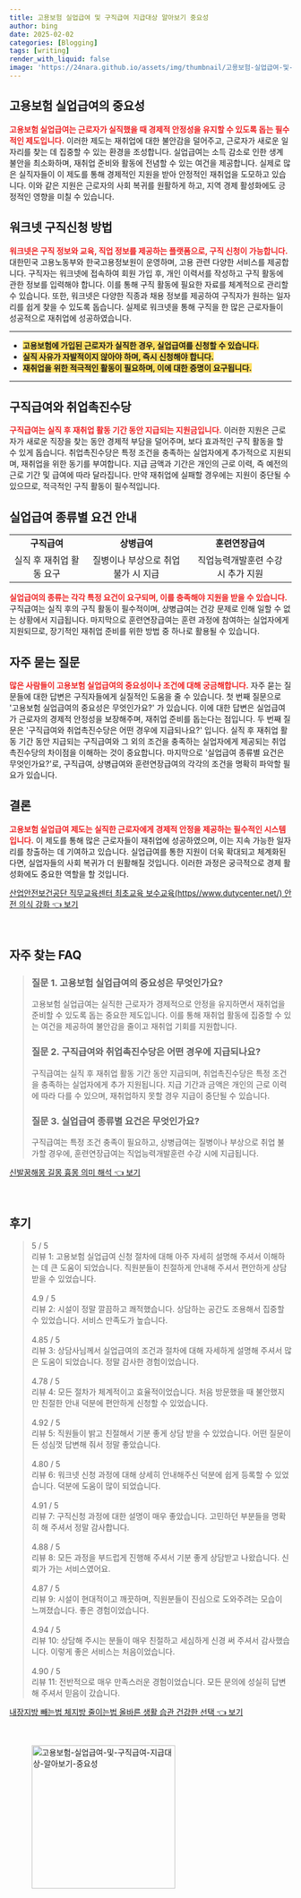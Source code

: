 ```yaml
---
title: 고용보험 실업급여 및 구직급여 지급대상 알아보기 중요성
author: bing
date: 2025-02-02
categories: [Blogging]
tags: [writing]
render_with_liquid: false
image: 'https://24nara.github.io/assets/img/thumbnail/고용보험-실업급여-및-구직급여-지급대상-알아보기-중요성.webp'
---
```



<h2 id='고용보험실업급여의중요성'>고용보험 실업급여의 중요성</h2>

<p><b><span style="color: #ee2323;">고용보험 실업급여는 근로자가 실직했을 때 경제적 안정성을 유지할 수 있도록 돕는 필수적인 제도입니다.</span></b> 이러한 제도는 재취업에 대한 불안감을 덜어주고, 근로자가 새로운 일자리를 찾는 데 집중할 수 있는 환경을 조성합니다. 실업급여는 소득 감소로 인한 생계 불안을 최소화하며, 재취업 준비와 활동에 전념할 수 있는 여건을 제공합니다. 실제로 많은 실직자들이 이 제도를 통해 경제적인 지원을 받아 안정적인 재취업을 도모하고 있습니다. 이와 같은 지원은 근로자의 사회 복귀를 원활하게 하고, 지역 경제 활성화에도 긍정적인 영향을 미칠 수 있습니다.</p>

<h2 id='구직신청방법'>워크넷 구직신청 방법</h2>

<p><b><span style="color: #ee2323;">워크넷은 구직 정보와 교육, 직업 정보를 제공하는 플랫폼으로, 구직 신청이 가능합니다.</span></b> 대한민국 고용노동부와 한국고용정보원이 운영하며, 고용 관련 다양한 서비스를 제공합니다. 구직자는 워크넷에 접속하여 회원 가입 후, 개인 이력서를 작성하고 구직 활동에 관한 정보를 입력해야 합니다. 이를 통해 구직 활동에 필요한 자료를 체계적으로 관리할 수 있습니다. 또한, 워크넷은 다양한 직종과 채용 정보를 제공하여 구직자가 원하는 일자리를 쉽게 찾을 수 있도록 돕습니다. 실제로 워크넷을 통해 구직을 한 많은 근로자들이 성공적으로 재취업에 성공하였습니다.</p>

<hr />

<ul>
    <li><b><span style="background-color: #ffe066;">고용보험에 가입된 근로자가 실직한 경우, 실업급여를 신청할 수 있습니다.</span></b></li>
    <li><b><span style="background-color: #ffe066;">실직 사유가 자발적이지 않아야 하며, 즉시 신청해야 합니다.</span></b></li>
    <li><b><span style="background-color: #ffe066;">재취업을 위한 적극적인 활동이 필요하며, 이에 대한 증명이 요구됩니다.</span></b></li>
</ul>

<hr />

<h2 id='구직급여와취업촉진수당'>구직급여와 취업촉진수당</h2>

<p><b><span style="color: #ee2323;">구직급여는 실직 후 재취업 활동 기간 동안 지급되는 지원금입니다.</span></b> 이러한 지원은 근로자가 새로운 직장을 찾는 동안 경제적 부담을 덜어주며, 보다 효과적인 구직 활동을 할 수 있게 돕습니다. 취업촉진수당은 특정 조건을 충족하는 실업자에게 추가적으로 지원되며, 재취업을 위한 동기를 부여합니다. 지급 금액과 기간은 개인의 근로 이력, 즉 예전의 근로 기간 및 급여에 따라 달라집니다. 만약 재취업에 실패할 경우에는 지원이 중단될 수 있으므로, 적극적인 구직 활동이 필수적입니다.</p>

<h2 id='실업급여종류별요건안내'>실업급여 종류별 요건 안내</h2>

<table>
    <tr>
        <td style="text-align: center; height: 17px;"><b>구직급여</b></td>
        <td style="text-align: center; height: 17px;"><b>상병급여</b></td>
        <td style="text-align: center; height: 17px;"><b>훈련연장급여</b></td>
    </tr>
    <tr>
        <td style="text-align: center; height: 17px;">실직 후 재취업 활동 요구</td>
        <td style="text-align: center; height: 17px;">질병이나 부상으로 취업 불가 시 지급</td>
        <td style="text-align: center; height: 17px;">직업능력개발훈련 수강 시 추가 지원</td>
    </tr>
</table>

<p><b><span style="color: #ee2323;">실업급여의 종류는 각각 특정 요건이 요구되며, 이를 충족해야 지원을 받을 수 있습니다.</span></b> 구직급여는 실직 후의 구직 활동이 필수적이며, 상병급여는 건강 문제로 인해 일할 수 없는 상황에서 지급됩니다. 마지막으로 훈련연장급여는 훈련 과정에 참여하는 실업자에게 지원되므로, 장기적인 재취업 준비를 위한 방법 중 하나로 활용될 수 있습니다.</p>

<h2 id='자주묻는질문'>자주 묻는 질문</h2>

<p><b><span style="color: #ee2323;">많은 사람들이 고용보험 실업급여의 중요성이나 조건에 대해 궁금해합니다.</span></b> 자주 묻는 질문들에 대한 답변은 구직자들에게 실질적인 도움을 줄 수 있습니다. 첫 번째 질문으로 '고용보험 실업급여의 중요성은 무엇인가요?' 가 있습니다. 이에 대한 답변은 실업급여가 근로자의 경제적 안정성을 보장해주며, 재취업 준비를 돕는다는 점입니다. 두 번째 질문은 '구직급여와 취업촉진수당은 어떤 경우에 지급되나요?' 입니다. 실직 후 재취업 활동 기간 동안 지급되는 구직급여와 그 외의 조건을 충족하는 실업자에게 제공되는 취업촉진수당의 차이점을 이해하는 것이 중요합니다. 마지막으로 '실업급여 종류별 요건은 무엇인가요?'로, 구직급여, 상병급여와 훈련연장급여의 각각의 조건을 명확히 파악할 필요가 있습니다.</p>

<h2 id='결론'>결론</h2>

<p><b><span style="color: #ee2323;">고용보험 실업급여 제도는 실직한 근로자에게 경제적 안정을 제공하는 필수적인 시스템입니다.</span></b> 이 제도를 통해 많은 근로자들이 재취업에 성공하였으며, 이는 지속 가능한 일자리를 창출하는 데 기여하고 있습니다. 실업급여를 통한 지원이 더욱 확대되고 체계화된다면, 실업자들의 사회 복귀가 더 원활해질 것입니다. 이러한 과정은 궁극적으로 경제 활성화에도 중요한 역할을 할 것입니다.</p>


<p><a class="click-button" title="산업안전보건공단 직무교육센터 최초교육 보수교육(https//www.dutycenter.net/) 안전 의식 강화" href="https://24nara.github.io/posts/%EC%82%B0%EC%97%85%EC%95%88%EC%A0%84%EB%B3%B4%EA%B1%B4%EA%B3%B5%EB%8B%A8-%EC%A7%81%EB%AC%B4%EA%B5%90%EC%9C%A1%EC%84%BC%ED%84%B0-%EC%B5%9C%EC%B4%88%EA%B5%90%EC%9C%A1-%EB%B3%B4%EC%88%98%EA%B5%90%EC%9C%A1(httpswww.dutycenter.net)-%EC%95%88%EC%A0%84-%EC%9D%98%EC%8B%9D-%EA%B0%95%ED%99%94/" rel="dofollow">산업안전보건공단 직무교육센터 최초교육 보수교육(https//www.dutycenter.net/) 안전 의식 강화 👈 보기</a></p><br>
<h2 id='자주_찾는_FAQ'>자주 찾는 FAQ</h2>
<div itemscope="" itemtype="https://schema.org/FAQPage">
<blockquote>
<div itemscope="" itemprop="mainEntity" itemtype="https://schema.org/Question">
<h3 itemprop="name">질문 1. 고용보험 실업급여의 중요성은 무엇인가요?</h3>
<div itemscope="" itemprop="acceptedAnswer" itemtype="https://schema.org/Answer">
<span itemprop="text">
<p>고용보험 실업급여는 실직한 근로자가 경제적으로 안정을 유지하면서 재취업을 준비할 수 있도록 돕는 중요한 제도입니다. 이를 통해 재취업 활동에 집중할 수 있는 여건을 제공하여 불안감을 줄이고 재취업 기회를 지원합니다.</p>
</span>
</div>
</div>
<div itemscope="" itemprop="mainEntity" itemtype="https://schema.org/Question">
<h3 itemprop="name">질문 2. 구직급여와 취업촉진수당은 어떤 경우에 지급되나요?</h3>
<div itemscope="" itemprop="acceptedAnswer" itemtype="https://schema.org/Answer">
<span itemprop="text">
<p>구직급여는 실직 후 재취업 활동 기간 동안 지급되며, 취업촉진수당은 특정 조건을 충족하는 실업자에게 추가 지원됩니다. 지급 기간과 금액은 개인의 근로 이력에 따라 다를 수 있으며, 재취업하지 못할 경우 지급이 중단될 수 있습니다.</p>
</span>
</div>
</div>
<div itemscope="" itemprop="mainEntity" itemtype="https://schema.org/Question">
<h3 itemprop="name">질문 3. 실업급여 종류별 요건은 무엇인가요?</h3>
<div itemscope="" itemprop="acceptedAnswer" itemtype="https://schema.org/Answer">
<span itemprop="text">
<p>구직급여는 특정 조건 충족이 필요하고, 상병급여는 질병이나 부상으로 취업 불가할 경우에, 훈련연장급여는 직업능력개발훈련 수강 시에 지급됩니다.</p>
</span>
</div>
</div>
</blockquote>
</div>
<p><a class="click-button" title="신발꿈해몽 길몽 흉몽 의미 해석" href="https://24nara.github.io/posts/%EC%8B%A0%EB%B0%9C%EA%BF%88%ED%95%B4%EB%AA%BD-%EA%B8%B8%EB%AA%BD-%ED%9D%89%EB%AA%BD-%EC%9D%98%EB%AF%B8-%ED%95%B4%EC%84%9D/" rel="dofollow">신발꿈해몽 길몽 흉몽 의미 해석 👈 보기</a></p><br>
<h2 id='후기'>후기</h2>
<div itemscope itemtype="https://schema.org/Product">
  <blockquote>
  <div itemprop="review" itemscope itemtype="https://schema.org/Review">
      <div itemprop="reviewRating" itemscope itemtype="https://schema.org/Rating"> <span itemprop="ratingValue">5</span> / <span itemprop="bestRating">5</span> </div>
      <span itemprop="reviewBody">리뷰 1: 고용보험 실업급여 신청 절차에 대해 아주 자세히 설명해 주셔서 이해하는 데 큰 도움이 되었습니다. 직원분들이 친절하게 안내해 주셔서 편안하게 상담받을 수 있었습니다.</span>
  </div>
  <br>
  <div itemprop="review" itemscope itemtype="https://schema.org/Review">
      <div itemprop="reviewRating" itemscope itemtype="https://schema.org/Rating"> <span itemprop="ratingValue">4.9</span> / <span itemprop="bestRating">5</span> </div>
      <span itemprop="reviewBody">리뷰 2: 시설이 정말 깔끔하고 쾌적했습니다. 상담하는 공간도 조용해서 집중할 수 있었습니다. 서비스 만족도가 높습니다.</span>
  </div>
  <br>
  <div itemprop="review" itemscope itemtype="https://schema.org/Review">
      <div itemprop="reviewRating" itemscope itemtype="https://schema.org/Rating"> <span itemprop="ratingValue">4.85</span> / <span itemprop="bestRating">5</span> </div>
      <span itemprop="reviewBody">리뷰 3: 상담사님께서 실업급여의 조건과 절차에 대해 자세하게 설명해 주셔서 많은 도움이 되었습니다. 정말 감사한 경험이었습니다.</span>
  </div>
  <br>
  <div itemprop="review" itemscope itemtype="https://schema.org/Review">
      <div itemprop="reviewRating" itemscope itemtype="https://schema.org/Rating"> <span itemprop="ratingValue">4.78</span> / <span itemprop="bestRating">5</span> </div>
      <span itemprop="reviewBody">리뷰 4: 모든 절차가 체계적이고 효율적이었습니다. 처음 방문했을 때 불안했지만 친절한 안내 덕분에 편안하게 신청할 수 있었습니다.</span>
  </div>
  <br>
  <div itemprop="review" itemscope itemtype="https://schema.org/Review">
      <div itemprop="reviewRating" itemscope itemtype="https://schema.org/Rating"> <span itemprop="ratingValue">4.92</span> / <span itemprop="bestRating">5</span> </div>
      <span itemprop="reviewBody">리뷰 5: 직원들이 밝고 친절해서 기분 좋게 상담 받을 수 있었습니다. 어떤 질문이든 성심껏 답변해 줘서 정말 좋았습니다.</span>
  </div>
  <br>
  <div itemprop="review" itemscope itemtype="https://schema.org/Review">
      <div itemprop="reviewRating" itemscope itemtype="https://schema.org/Rating"> <span itemprop="ratingValue">4.80</span> / <span itemprop="bestRating">5</span> </div>
      <span itemprop="reviewBody">리뷰 6: 워크넷 신청 과정에 대해 상세히 안내해주신 덕분에 쉽게 등록할 수 있었습니다. 덕분에 도움이 많이 되었습니다.</span>
  </div>
  <br>
  <div itemprop="review" itemscope itemtype="https://schema.org/Review">
      <div itemprop="reviewRating" itemscope itemtype="https://schema.org/Rating"> <span itemprop="ratingValue">4.91</span> / <span itemprop="bestRating">5</span> </div>
      <span itemprop="reviewBody">리뷰 7: 구직신청 과정에 대한 설명이 매우 좋았습니다. 고민하던 부분들을 명확히 해 주셔서 정말 감사합니다.</span>
  </div>
  <br>
  <div itemprop="review" itemscope itemtype="https://schema.org/Review">
      <div itemprop="reviewRating" itemscope itemtype="https://schema.org/Rating"> <span itemprop="ratingValue">4.88</span> / <span itemprop="bestRating">5</span> </div>
      <span itemprop="reviewBody">리뷰 8: 모든 과정을 부드럽게 진행해 주셔서 기분 좋게 상담받고 나왔습니다. 신뢰가 가는 서비스였어요.</span>
  </div>
  <br>
  <div itemprop="review" itemscope itemtype="https://schema.org/Review">
      <div itemprop="reviewRating" itemscope itemtype="https://schema.org/Rating"> <span itemprop="ratingValue">4.87</span> / <span itemprop="bestRating">5</span> </div>
      <span itemprop="reviewBody">리뷰 9: 시설이 현대적이고 깨끗하며, 직원분들이 진심으로 도와주려는 모습이 느껴졌습니다. 좋은 경험이었습니다.</span>
  </div>
  <br>
  <div itemprop="review" itemscope itemtype="https://schema.org/Review">
      <div itemprop="reviewRating" itemscope itemtype="https://schema.org/Rating"> <span itemprop="ratingValue">4.94</span> / <span itemprop="bestRating">5</span> </div>
      <span itemprop="reviewBody">리뷰 10: 상담해 주시는 분들이 매우 친절하고 세심하게 신경 써 주셔서 감사했습니다. 이렇게 좋은 서비스는 처음이었습니다.</span>
  </div>
  <br>
  <div itemprop="review" itemscope itemtype="https://schema.org/Review">
      <div itemprop="reviewRating" itemscope itemtype="https://schema.org/Rating"> <span itemprop="ratingValue">4.90</span> / <span itemprop="bestRating">5</span> </div>
      <span itemprop="reviewBody">리뷰 11: 전반적으로 매우 만족스러운 경험이었습니다. 모든 문의에 성실히 답변해 주셔서 믿음이 갔습니다.</span>
  </div>
  </blockquote>
</div>
<p><a class="click-button" title="내장지방 빼는법 체지방 줄이는법 올바른 생활 습관 건강한 선택" href="https://24nara.github.io/posts/%EB%82%B4%EC%9E%A5%EC%A7%80%EB%B0%A9-%EB%B9%BC%EB%8A%94%EB%B2%95-%EC%B2%B4%EC%A7%80%EB%B0%A9-%EC%A4%84%EC%9D%B4%EB%8A%94%EB%B2%95-%EC%98%AC%EB%B0%94%EB%A5%B8-%EC%83%9D%ED%99%9C-%EC%8A%B5%EA%B4%80-%EA%B1%B4%EA%B0%95%ED%95%9C-%EC%84%A0%ED%83%9D/" rel="dofollow">내장지방 빼는법 체지방 줄이는법 올바른 생활 습관 건강한 선택 👈 보기</a></p><br>
<figure class="image"><img src="https://24nara.github.io/assets/img/thumbnail/고용보험-실업급여-및-구직급여-지급대상-알아보기-중요성.webp" alt="고용보험-실업급여-및-구직급여-지급대상-알아보기-중요성" width="256" height="256"></figure>